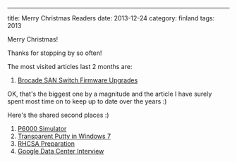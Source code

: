---
title: Merry Christmas Readers
date: 2013-12-24
category: finland
tags: 2013

Merry Christmas!

Thanks for stopping by so often!

The most visited articles last 2 months are:

1. [Brocade SAN Switch Firmware Upgrades](http://www.guldmyr.com/blog/brocade-san-switch-firmware-upgrades/ "Brocade SAN Switch Firmware Upgrades")

OK, that's the biggest one by a magnitude and the article I have surely spent most time on to keep up to date over the years :)

Here's the shared second places :)

1. [P6000 Simulator](http://www.guldmyr.com/blog/p6000-eva-command-view-simulator/ "P6000 – EVA – Command View Simulator")
2. [Transparent Putty in Windows 7](http://www.guldmyr.com/blog/transparent-putty-in-windows-7/ "Transparent PuTTY in Windows 7")
3. [RHCSA Preparation](http://www.guldmyr.com/blog/rhcsa-preparation/ "Red Hat Certification – RHCSA – Preparation")
4. [Google Data Center Interview](http://www.guldmyr.com/blog/google-interview-data-center-it-technician/ "Google Interview – Data Center IT Technician")
